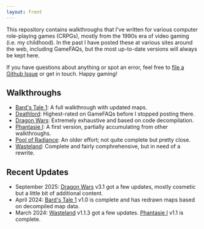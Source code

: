 ```yaml
---
layout: front
---
```

This repository contains walkthroughs that I've written for various computer role-playing games (CRPGs), mostly from the 1990s era of video gaming (i.e. my childhood). In the past I have posted these at various sites around the web, including GameFAQs, but the most up-to-date versions will always be kept here.

If you have questions about anything or spot an error, feel free to [file a Github Issue](https://github.com/fraterrisus/walkthroughs/issues) or get in touch. Happy gaming!

## Walkthroughs

- [Bard's Tale 1](bards-tale-1/index.md): A full walkthrough with updated maps.
- [Deathlord](deathlord/index.md): Highest-rated on GameFAQs before I stopped posting there.
- [Dragon Wars](dragon-wars/index.md): Extremely exhaustive and based on code decompilation.
- [Phantasie I](phantasie-1/index.md): A first version, partially accumulating from other walkthroughs.
- [Pool of Radiance](pool-of-radiance/walkthrough.txt): An older effort; not quite complete but pretty close.
- [Wasteland](wasteland/index.md): Complete and fairly comphrehensive, but in need of a rewrite.

## Recent Updates

- September 2025: [Dragon Wars](dragon-wars/index.md) v3.1 got a few updates, mostly cosmetic but a little bit of additional content.
- April 2024: [Bard's Tale 1](bards-tale-1/index.md) v1.0 is complete and has redrawn maps based on decompiled map data.
- March 2024: [Wasteland](wasteland/index.md) v1.1.3 got a few updates. [Phantasie I](phantasie-1/index.md) v1.1 is complete.
